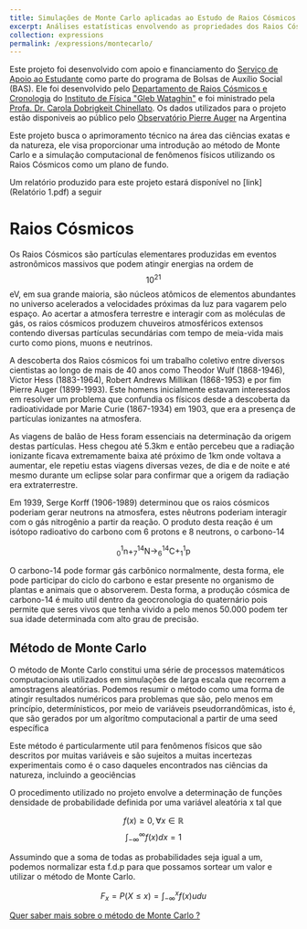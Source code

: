 ```yaml
---
title: Simulações de Monte Carlo aplicadas ao Estudo de Raios Cósmicos
excerpt: Análises estatísticas envolvendo as propriedades dos Raios Cósmicos
collection: expressions
permalink: /expressions/montecarlo/ 
---
```


Este projeto foi desenvolvido com apoio e financiamento do [Serviço de Apoio ao Estudante](https://www.sae.unicamp.br/portal/pt/) como parte do programa de Bolsas de Auxílio Social (BAS). Ele foi desenvolvido pelo [Departamento de Raios Cósmicos e Cronologia](https://sites.ifi.unicamp.br/drcc/) do [Instituto de Física "Gleb Wataghin"](https://portal.ifi.unicamp.br) e foi ministrado pela [Profa. Dr. Carola Dobrigkeit Chinellato](http://lattes.cnpq.br/0301569503177054). 
Os dados utilizados para o projeto estão disponiveis ao público pelo [Observatório Pierre Auger](https://www.auger.org) na Argentina

Este projeto busca o aprimoramento técnico na área das ciências exatas e da natureza, ele visa proporcionar uma introdução ao método de Monte Carlo e a simulação computacional de fenômenos físicos utilizando os Raios Cósmicos como um plano de fundo.

Um relatório produzido para este projeto estará disponível no [link](Relatório 1.pdf) a seguir

# Raios Cósmicos

Os Raios Cósmicos são partículas elementares produzidas em eventos astronômicos massivos que podem atingir energias na ordem de $$10^{21}$$ eV, em sua grande maioria, são núcleos atômicos de elementos abundantes no universo acelerados a velocidades próximas da luz para vagarem pelo espaço. Ao acertar a atmosfera terrestre e interagir com as moléculas de gás, os raios cósmicos produzem chuveiros atmosféricos extensos contendo diversas partículas secundárias com tempo de meia-vida mais curto como pions, muons e neutrinos.

A descoberta dos Raios cósmicos foi um trabalho coletivo entre diversos cientistas ao longo de mais de 40 anos como Theodor Wulf (1868-1946), Victor Hess (1883-1964), Robert Andrews Millikan (1868-1953) e por fim Pierre Auger (1899-1993). Este homens inicialmente estavam interessados em resolver um problema que confundia os físicos desde a descoberta da radioatividade por Marie Curie (1867-1934) em 1903, que era a presença de partículas ionizantes na atmosfera.

As viagens de balão de Hess foram essenciais na determinação da origem destas partículas. Hess chegou até 5.3km e então percebeu que a radiação ionizante ficava extremamente baixa até próximo de 1km onde voltava a aumentar, ele repetiu estas viagens diversas vezes, de dia e de noite e até mesmo durante um eclipse solar para confirmar que a origem da radiação era extraterrestre.

Em 1939, Serge Korff (1906-1989) determinou que os raios cósmicos poderiam gerar neutrons na atmosfera, estes nêutrons poderiam interagir com o gás nitrogênio a partir da reação. O produto desta reação é um isótopo radioativo do carbono com 6 protons e 8 neutrons, o carbono-14

$$_{0}^{1}\textrm{n} + _{7}^{14}\textrm{N} \rightarrow _{6}^{14}\textrm{C} +_{1}^{1}\textrm{p}$$
 
O carbono-14 pode formar gás carbônico normalmente, desta forma, ele pode participar do ciclo do carbono e estar presente no organismo de plantas e animais que o absorverem. Desta forma, a produção cósmica de carbono-14 é muito util dentro da geocronologia do quaternário pois permite que seres vivos que tenha vivido a pelo menos 50.000 podem ter sua idade determinada com alto grau de precisão.

## Método de Monte Carlo

O método de Monte Carlo constitui uma série de processos matemáticos computacionais utilizados em simulações de larga escala que recorrem a amostragens aleatórias. Podemos resumir o método como uma forma de atingir resultados numéricos para problemas que são, pelo menos em princípio, determínisticos, por meio de variáveis pseudorrandômicas, isto é, que são gerados por um algorítmo computacional a partir de uma seed específica

Este método é particularmente util para fenômenos físicos que são descritos por muitas variáveis e são sujeitos a muitas incertezas experimentais como é o caso daqueles encontrados nas ciências da natureza, incluindo a geociências

O procedimento utilizado no projeto envolve a determinação de funções densidade de probabilidade definida por uma variável aleatória x tal que

$$f(x)\geq 0,\forall x\in \mathbb{R}$$
$$\int_{-\infty }^{\infty }f(x)dx=1$$

Assumindo que a soma de todas as probabilidades seja igual a um, podemos normalizar esta f.d.p para que possamos sortear um valor e utilizar o método de Monte Carlo.

$$F_{x}=P(X\leq x) = \int_{-\infty }^{x}f(x)udu$$

[Quer saber mais sobre o método de Monte Carlo ? ](https://reysouza.github.io/geo//posts/2020/08/strawberrypi/)
